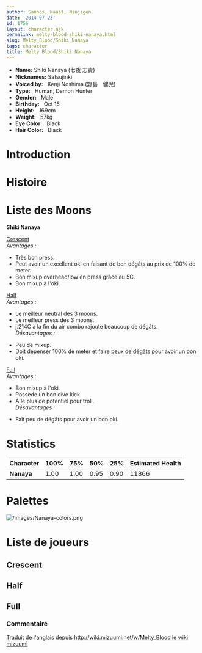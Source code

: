 ```yaml
---
author: Sannos, Naast, Ninjigen
date: '2014-07-23'
id: 1756
layout: character.njk
permalink: melty-blood-shiki-nanaya.html
slug: Melty_Blood/Shiki_Nanaya
tags: character
title: Melty Blood/Shiki Nanaya
---
```


- **Name:** Shiki Nanaya (七夜 志貴)
- **Nicknames:** Satsujinki
- **Voiced by:**   Kenji Noshima
(野島　健児)
- **Type:**   Human, Demon Hunter 
- **Gender:**   Male
 - **Birthday:**   Oct
15
- **Height:**   169cm
- **Weight:**   57kg
- **Eye Color:**   Black
- **Hair Color:**   Black


# Introduction

# Histoire

# Liste des Moons

**Shiki Nanaya**

[Crescent](melty-blood-shiki-nanaya-crescent-moon.html)  
*Avantages :*  
+ Très bon press.  
+ Peut avoir un excellent oki en faisant de bon dégâts au prix de 100%
de meter.  
+ Bon mixup overhead/low en press grâce au 5C.  
+ Bon mixup à l'oki.

[Half](melty-blood-shiki-nanaya-half-moon.html)  
*Avantages :*  
+ Le meilleur neutral des 3 moons.  
+ Le meilleur press des 3 moons.  
+ j.214C à la fin du air combo rajoute beaucoup de dégâts.  
*Désavantages :*  
- Peu de mixup.  
- Doit dépenser 100% de meter et faire peux de dégâts pour avoir un bon
oki.

[Full](melty-blood-shiki-nanaya-full-moon.html)  
*Avantages :*  
+ Bon mixup à l'oki.  
+ Possède un bon dive kick.  
+ A le plus de potentiel pour troll.  
*Désavantages :*  
- Fait peu de dégâts pour avoir un bon oki.

# Statistics

| Character  | 100% | 75%  | 50%  | 25%  | Estimated Health |
|------------|------|------|------|------|------------------|
| **Nanaya** | 1.00 | 1.00 | 0.95 | 0.90 | 11866            |

# Palettes

![](/images/Nanaya-colors.png "/images/Nanaya-colors.png")

# Liste de joueurs

## Crescent

## Half

## Full

### Commentaire

Traduit de l'anglais depuis [http://wiki.mizuumi.net/w/Melty_Blood le
wiki
mizuumi](http://wiki.mizuumi.net/w/Melty_Blood_le_wiki_mizuumi)